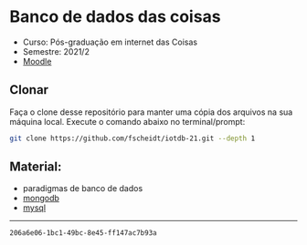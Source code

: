 # Banco de dados das coisas
- Curso: Pós-graduação em internet das Coisas
- Semestre: 2021/2
- [Moodle](https://ava.ifpr.edu.br/course/view.php?id=6851)

## Clonar
Faça o clone desse repositório para manter uma cópia dos arquivos na sua máquina local. Execute o comando abaixo no terminal/prompt:
```bash
git clone https://github.com/fscheidt/iotdb-21.git --depth 1
```

## Material:
- paradigmas de banco de dados
- [mongodb](mongodb/mongo.md)
- [mysql](mysql/install.md)


---

`206a6e06-1bc1-49bc-8e45-ff147ac7b93a`
